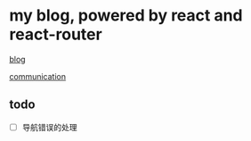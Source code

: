 # my blog, powered by react and react-router

[blog](https://hefei00.github.io/blog/)

[communication](https://github.com/hefei00/blog/issues)



## todo
- [ ] 导航错误的处理
